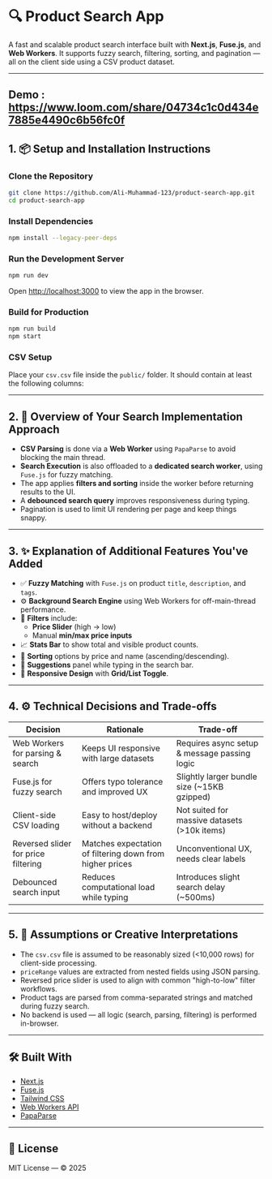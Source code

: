 # 🔍 Product Search App

A fast and scalable product search interface built with **Next.js**, **Fuse.js**, and **Web Workers**. It supports fuzzy search, filtering, sorting, and pagination — all on the client side using a CSV product dataset.

---

## Demo : https://www.loom.com/share/04734c1c0d434e7885e4490c6b56fc0f

## 1. 📦 Setup and Installation Instructions

### Clone the Repository

```bash
git clone https://github.com/Ali-Muhammad-123/product-search-app.git
cd product-search-app
```

### Install Dependencies

```bash
npm install --legacy-peer-deps
```

### Run the Development Server

```bash
npm run dev
```

Open [http://localhost:3000](http://localhost:3000) to view the app in the browser.

### Build for Production

```bash
npm run build
npm start
```

### CSV Setup

Place your `csv.csv` file inside the `public/` folder. It should contain at least the following columns:

---

## 2. 🧠 Overview of Your Search Implementation Approach

- **CSV Parsing** is done via a **Web Worker** using `PapaParse` to avoid blocking the main thread.
- **Search Execution** is also offloaded to a **dedicated search worker**, using `Fuse.js` for fuzzy matching.
- The app applies **filters and sorting** inside the worker before returning results to the UI.
- A **debounced search query** improves responsiveness during typing.
- Pagination is used to limit UI rendering per page and keep things snappy.

---

## 3. ✨ Explanation of Additional Features You've Added

- ✅ **Fuzzy Matching** with `Fuse.js` on product `title`, `description`, and `tags`.
- ⚙️ **Background Search Engine** using Web Workers for off-main-thread performance.
- 🔀 **Filters** include:
  - **Price Slider** (high → low)
  - Manual **min/max price inputs**
- 📈 **Stats Bar** to show total and visible product counts.
- 🧭 **Sorting** options by price and name (ascending/descending).
- 🧩 **Suggestions** panel while typing in the search bar.
- 📱 **Responsive Design** with **Grid/List Toggle**.

---

## 4. ⚙️ Technical Decisions and Trade-offs

| Decision                            | Rationale                                                | Trade-off                                    |
| ----------------------------------- | -------------------------------------------------------- | -------------------------------------------- |
| Web Workers for parsing & search    | Keeps UI responsive with large datasets                  | Requires async setup & message passing logic |
| Fuse.js for fuzzy search            | Offers typo tolerance and improved UX                    | Slightly larger bundle size (~15KB gzipped)  |
| Client-side CSV loading             | Easy to host/deploy without a backend                    | Not suited for massive datasets (>10k items) |
| Reversed slider for price filtering | Matches expectation of filtering down from higher prices | Unconventional UX, needs clear labels        |
| Debounced search input              | Reduces computational load while typing                  | Introduces slight search delay (~500ms)      |

---

## 5. 🎨 Assumptions or Creative Interpretations

- The `csv.csv` file is assumed to be reasonably sized (<10,000 rows) for client-side processing.
- `priceRange` values are extracted from nested fields using JSON parsing.
- Reversed price slider is used to align with common "high-to-low" filter workflows.
- Product tags are parsed from comma-separated strings and matched during fuzzy search.
- No backend is used — all logic (search, parsing, filtering) is performed in-browser.

---

## 🛠 Built With

- [Next.js](https://nextjs.org/)
- [Fuse.js](https://fusejs.io/)
- [Tailwind CSS](https://tailwindcss.com/)
- [Web Workers API](https://developer.mozilla.org/en-US/docs/Web/API/Web_Workers_API)
- [PapaParse](https://www.papaparse.com/)

---

## 📄 License

MIT License — © 2025
